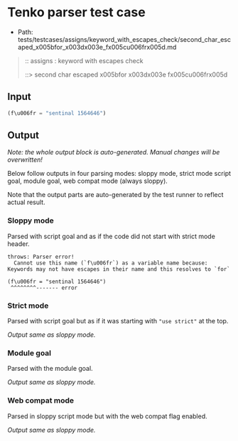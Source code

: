 # Tenko parser test case

- Path: tests/testcases/assigns/keyword_with_escapes_check/second_char_escaped_x005bfor_x003dx003e_fx005cu006frx005d.md

> :: assigns : keyword with escapes check
>
> ::> second char escaped x005bfor x003dx003e fx005cu006frx005d

## Input

`````js
(f\u006fr = "sentinal 1564646")
`````

## Output

_Note: the whole output block is auto-generated. Manual changes will be overwritten!_

Below follow outputs in four parsing modes: sloppy mode, strict mode script goal, module goal, web compat mode (always sloppy).

Note that the output parts are auto-generated by the test runner to reflect actual result.

### Sloppy mode

Parsed with script goal and as if the code did not start with strict mode header.

`````
throws: Parser error!
  Cannot use this name (`f\u006fr`) as a variable name because: Keywords may not have escapes in their name and this resolves to `for`

(f\u006fr = "sentinal 1564646")
 ^^^^^^^^------- error
`````

### Strict mode

Parsed with script goal but as if it was starting with `"use strict"` at the top.

_Output same as sloppy mode._

### Module goal

Parsed with the module goal.

_Output same as sloppy mode._

### Web compat mode

Parsed in sloppy script mode but with the web compat flag enabled.

_Output same as sloppy mode._
